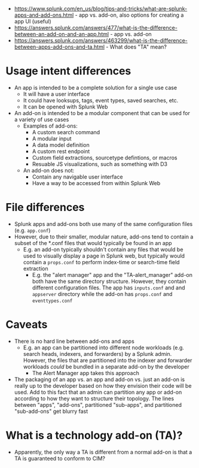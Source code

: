 - https://www.splunk.com/en_us/blog/tips-and-tricks/what-are-splunk-apps-and-add-ons.html - app vs. add-on, also options for creating a app UI (useful)
- https://answers.splunk.com/answers/477/what-is-the-difference-between-an-add-on-and-an-app.html - app vs. add-on
- https://answers.splunk.com/answers/463299/what-is-the-difference-between-apps-add-ons-and-ta.html - What does "TA" mean?
# Usage intent differences
- An app is intended to be a complete solution for a single use case
  - It will have a user interface
  - It could have looksups, tags, event types, saved searches, etc.
  - It can be opened with Splunk Web 
- An add-on is intended to be a modular component that can be used for a variety of use cases
  - Examples of add-ons:
    - A custom search command
    - A modular input
    - A data model definition
    - A custom rest endpoint
    - Custom field extractions, sourcetype defintions, or macros
    - Resuable JS visualizations, such as something with D3
  - An add-on does not:
    - Contain any navigable user interface
    - Have a way to be accessed from within Splunk Web
# File differences
- Splunk apps and add-ons both use many of the same configuration files (e.g. `app.conf`)
- However, due to their smaller, modular nature, add-ons tend to contain a subset of the *.conf files that would typically be found in an app
  - E.g. an add-on typically shouldn't contain any files that would be used to visually display a page in Splunk web, but typically would contain a
    `props.conf` to perform index-time or search-time field extraction 
    - E.g. the "alert manager" app and the "TA-alert_manager" add-on both have the same directory structure. However, they contain different
      configuration files. The app has `inputs.conf` and and `appserver` directory while the add-on has `props.conf` and `eventtypes.conf`
# Caveats
- There is no hard line between add-ons and apps
  - E.g. an app can be partitioned into different node workloads (e.g. search heads, indexers, and forwarders) by a Splunk admin. However, the files
    that are partitioned into the indexer and forwarder workloads _could_ be bundled in a separate add-on by the developer
    - The Alert Manager app takes this approach
- The packaging of an app vs. an app and add-on vs. just an add-on is really up to the developer based on how they envision their code will be used.
  Add to this fact that an admin can partition any app or add-on according to how they want to structure their topology. The lines between "apps",
  "add-ons", partitioned "sub-apps", and partitioned "sub-add-ons" get blurry fast
# What is a technology add-on (TA)?
- Apparently, the only way a TA is different from a normal add-on is that a TA is guaranteed to conform to CIM?